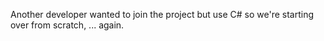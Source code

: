 Another developer wanted to join the project but use C# so we're starting over from scratch, ... again.